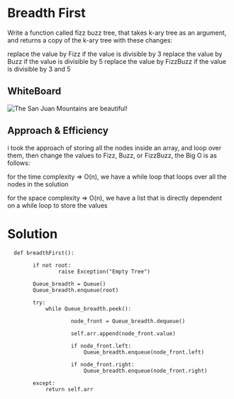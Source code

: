 
# Breadth First

Write a function called fizz buzz tree, that takes k-ary tree as an argument, and returns a copy of the k-ary tree with these changes:

replace the value by Fizz if the value is divisible by 3
replace the value by Buzz if the value is divisible by 5
replace the value by FizzBuzz if the value is divisible by 3 and 5

## WhiteBoard 
![The San Juan Mountains are beautiful!](https://i.ibb.co/2nFsSNZ/breadthfirst.jpg "San Juan Mountains")

## Approach & Efficiency

i took the approach of storing all the nodes inside an array, and loop over them, then change the values to Fizz, Buzz, or FizzBuzz, the Big O is as follows:

for the time complexity => O(n), we have a while loop that loops over all the nodes in the solution

for the space complexity => O(n), we have a list that is directly dependent on a while loop to store the values

# Solution


```
  def breadthFirst():

        if not root:
                raise Exception("Empty Tree")

        Queue_breadth = Queue()
        Queue_breadth.enqueue(root)

        try:
            while Queue_breadth.peek():
                
                    node_front = Queue_breadth.dequeue()
                    
                    self.arr.append(node_front.value)

                    if node_front.left:
                        Queue_breadth.enqueue(node_front.left)

                    if node_front.right:
                        Queue_breadth.enqueue(node_front.right)
            
        except:
            return self.arr

```